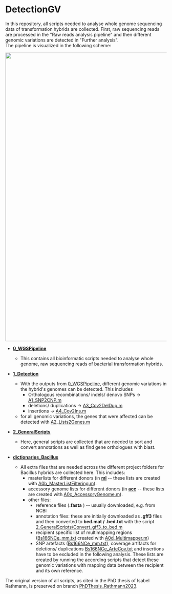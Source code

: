 # DetectionGV

In this repository, all scripts needed to analyse whole genome sequencing data of transformation hybrids are collected. First, raw sequencing reads are processed in the "Raw reads analysis pipeline" and then different genomic variations are detected in "Further analysis".  
The pipeline is visualized in the following scheme:  

  
<img src="https://github.com/Easybel/DetectionGV/blob/main/CM_Pipeline_WGS.png" width="900">


- **[0_WGSPipeline](https://github.com/Easybel/DetectionGV/tree/main/0_WGSPipeline)**  
  - This contains all bioinformatic scripts needed to analyse whole genome, raw sequencing reads of bacterial transformation hybrids.
    
- **[1_Detection](https://github.com/Easybel/DetectionGV/tree/main/1_Detection)**
  - With the outputs from [0_WGSPipeline](https://github.com/Easybel/DetectionGV/tree/main/0_WGSPipeline), different genomic variations in the hybrid's genomes can be detected. This includes
    - Orthologous recombinations/ indels/ denovo SNPs ->  [A1_SNP2CNP.m](https://github.com/Easybel/DetectionGV/blob/main/1_Detection/A1_SNP2CNP.m)
    - deletions/ duplications -> [A3_Cov2DelDup.m](https://github.com/Easybel/DetectionGV/blob/main/1_Detection/A3_Cov2DelDup.m)
    - insertions -> [A4_Cov2Ins.m](https://github.com/Easybel/DetectionGV/blob/main/1_Detection/A4_Cov2Ins.m)
  - for all genomic variations, the genes that were affected can be detected with [A2_Lists2Genes.m](https://github.com/Easybel/DetectionGV/blob/main/1_Detection/A2_Lists2Genes.m)
    
- **[2_GeneralScripts](https://github.com/Easybel/DetectionGV/tree/main/2_GeneralScripts)**
  - Here, general scripts are collected that are needed to sort and convert annotations as well as find gene orthologues with blast.
 
- **[dictionaries_Bacillus](https://github.com/Easybel/DetectionGV/tree/main/dictionaries_Bacillus)**
  - All extra files that are needed across the different project folders for Bacillus hybrids are collected here. This includes:
    - masterlists for different donors (in **[ml](https://github.com/Easybel/DetectionGV/tree/main/dictionaries_Bacillus/ml)** -- these lists are created with [A0b_MasterListFiltering.m](https://github.com/Easybel/DetectionGV/blob/main/1_Detection/A0b_MasterListFiltering.m)).
    - accessory genome lists for different donors (in **[acc](https://github.com/Easybel/DetectionGV/tree/main/dictionaries_Bacillus/acc)** -- these lists are created with [A0c_AccessoryGenome.m](https://github.com/Easybel/DetectionGV/blob/main/1_Detection/A0c_AccessoryGenome.m)).
    - other files:
      - reference files (**.fasta** ) -- usually downloaded, e.g. from NCBI
      - annotation files: these are initially downloaded as **.gff3** files and then converted to **bed.mat / .bed.txt** with the script [2_GeneralScripts/Convert_gff3_to_bed.m](https://github.com/Easybel/DetectionGV/blob/main/2_GeneralScripts/Convert_gff3_to_bed.m)
      - recipient specific list of multimapping regions ([Bs166NCe_mm.txt](https://github.com/Easybel/DetectionGV/blob/main/dictionaries/Bs166NCe_mm.txt) created with [A0d_Multimapper.m](https://github.com/Easybel/DetectionGV/blob/main/1_Detection/A0d_Multimapper.m))
      -  SNP artefacts ([Bs166NCe_mm.txt](https://github.com/Easybel/DetectionGV/blob/main/dictionaries/Bs166NCe_ArteSNPs.vcf)), coverage artifacts for deletions/ duplications [Bs166NCe_ArteCov.txt](https://github.com/Easybel/DetectionGV/blob/main/dictionaries/Bs166NCe_ArteCov.txt) and insertions have to be excluded in the following analysis. These lists are created by running the according scripts that detect these genomic variations with mapping data between the recipient and its own reference. 
  
The original version of all scripts, as cited in the PhD thesis of Isabel Rathmann, is preserved on branch [PhDThesis_Rathmann2023](https://github.com/Easybel/DetectionGV/tree/PhDThesis_Rathmann2023).
